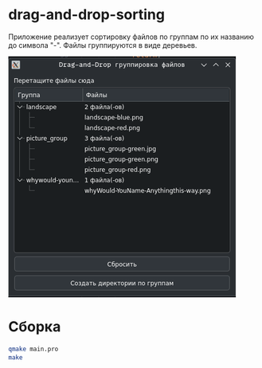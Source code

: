 # drag-and-drop-sorting
Приложение реализует сортировку файлов по группам по их названию до символа "-".
Файлы группируются в виде деревьев. 

![](https://raw.githubusercontent.com/ox676f7265/drag-and-drop-sorting/main/window.png?token=GHSAT0AAAAAACUXD6DUWKCM6TE43Y4UGFZIZUPVVMQ)
# Сборка
```bash
qmake main.pro
make
```
